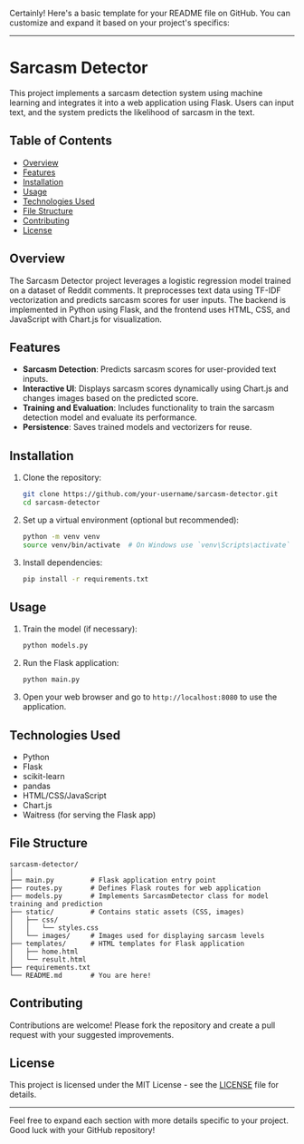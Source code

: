 Certainly! Here's a basic template for your README file on GitHub. You can customize and expand it based on your project's specifics:

---

# Sarcasm Detector

This project implements a sarcasm detection system using machine learning and integrates it into a web application using Flask. Users can input text, and the system predicts the likelihood of sarcasm in the text.

## Table of Contents

- [Overview](#overview)
- [Features](#features)
- [Installation](#installation)
- [Usage](#usage)
- [Technologies Used](#technologies-used)
- [File Structure](#file-structure)
- [Contributing](#contributing)
- [License](#license)

## Overview

The Sarcasm Detector project leverages a logistic regression model trained on a dataset of Reddit comments. It preprocesses text data using TF-IDF vectorization and predicts sarcasm scores for user inputs. The backend is implemented in Python using Flask, and the frontend uses HTML, CSS, and JavaScript with Chart.js for visualization.

## Features

- **Sarcasm Detection**: Predicts sarcasm scores for user-provided text inputs.
- **Interactive UI**: Displays sarcasm scores dynamically using Chart.js and changes images based on the predicted score.
- **Training and Evaluation**: Includes functionality to train the sarcasm detection model and evaluate its performance.
- **Persistence**: Saves trained models and vectorizers for reuse.

## Installation

1. Clone the repository:
   ```bash
   git clone https://github.com/your-username/sarcasm-detector.git
   cd sarcasm-detector
   ```

2. Set up a virtual environment (optional but recommended):
   ```bash
   python -m venv venv
   source venv/bin/activate  # On Windows use `venv\Scripts\activate`
   ```

3. Install dependencies:
   ```bash
   pip install -r requirements.txt
   ```

## Usage

1. Train the model (if necessary):
   ```bash
   python models.py
   ```

2. Run the Flask application:
   ```bash
   python main.py
   ```

3. Open your web browser and go to `http://localhost:8080` to use the application.

## Technologies Used

- Python
- Flask
- scikit-learn
- pandas
- HTML/CSS/JavaScript
- Chart.js
- Waitress (for serving the Flask app)

## File Structure

```
sarcasm-detector/
│
├── main.py         # Flask application entry point
├── routes.py       # Defines Flask routes for web application
├── models.py       # Implements SarcasmDetector class for model training and prediction
├── static/         # Contains static assets (CSS, images)
│   ├── css/
│   │   └── styles.css
│   └── images/     # Images used for displaying sarcasm levels
├── templates/      # HTML templates for Flask application
│   ├── home.html
│   └── result.html
├── requirements.txt
└── README.md       # You are here!
```

## Contributing

Contributions are welcome! Please fork the repository and create a pull request with your suggested improvements.

## License

This project is licensed under the MIT License - see the [LICENSE](LICENSE) file for details.

---

Feel free to expand each section with more details specific to your project. Good luck with your GitHub repository!
